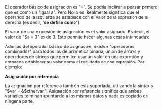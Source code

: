 El operador básico de asignación es "=". Se podría inclinar a pensar primero que 
es como un "igual a". Pero No lo es. Realmente significa que el operando de la izquierda 
se establece con el valor de la expresión de la derecha (es decir, "<strong>se define como</strong>"). 
<p>
 El valor de una expresión de asignación es el valor asignado. Es decir, 
el valor de "$a = 3" es de 3. Esto permite hacer algunas cosas intrincadas: 

<?php

$a = ($b = 4) + 5; // ahora $a es igual a 9 y $b se ha establecido en 4.

?>



Además del operador básico de asignación, existen "operadores combinados" 
para todos los de aritmética binaria, unión de arrays y operadores de 
strings que permiten usar un valor en una expresión y entonces establecer 
su valor como el resultado de esa expresión. Por ejemplo:

<p>

<?php

$a = 3;
$a += 5; // establece $a en 8, como si se hubiera dicho: $a = $a + 5;
$b = "Hola ";
$b .= "ahí!"; // establece $b en "Hola ahí!", al igual que $b = $b . "ahí!";

?>

<strong>Asignación por referencia</strong>

La asignación por referencia también está soportada, utilizando la sintaxis 
"$var = &$othervar;". Asignación por referencia significa que ambas variables 
terminan apuntando a los mismos datos y nada es copiado en ninguna parte. 








